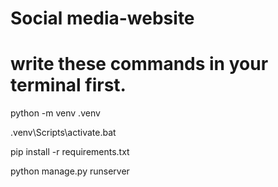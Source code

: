 # Social media-website
# write these commands in your terminal first.

python -m venv .venv

.venv\Scripts\activate.bat

pip install -r requirements.txt

python manage.py runserver
